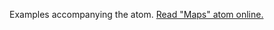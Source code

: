 

Examples accompanying the atom.
[Read "Maps" atom online.](https://stepik.org/lesson/104338/step/1)
